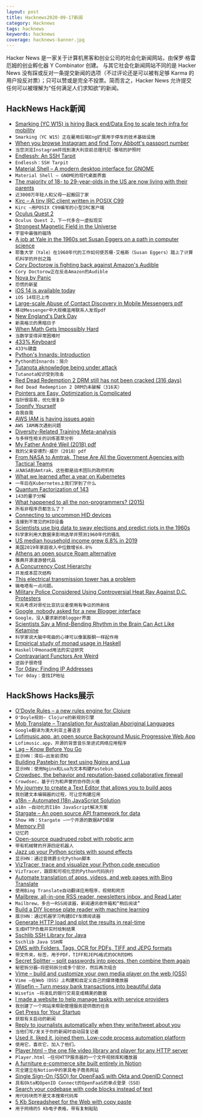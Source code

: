 ```yaml
---
layout: post
title: Hacknews2020-09-17新闻
category: Hacknews
tags: hacknews
keywords: hacknews
coverage: hacknews-banner.jpg
---
```


Hacker News 是一家关于计算机黑客和创业公司的社会化新闻网站，由保罗·格雷厄姆的创业孵化器 Y Combinator 创建。
与其它社会化新闻网站不同的是 Hacker News 没有踩或反对一条提交新闻的选项（不过评论还是可以被有足够 Karma 的用户投反对票）；只可以赞或是完全不投票。简而言之，Hacker News 允许提交任何可以被理解为“任何满足人们求知欲”的新闻。

## HackNews Hack新闻


- [Smarking (YC W15) is hiring Back end/Data Eng to scale tech infra for mobility](https://jobs.lever.co/smarking/65be7a6c-bb60-44a9-9a49-c425f322da3f)
- `Smarking（YC W15）正在雇用后端Eng扩展用于停车的技术基础设施`
- [When you browse Instagram and find Tony Abbott's passport number](https://mango.pdf.zone/finding-former-australian-prime-minister-tony-abbotts-passport-number-on-instagram)
- `当您浏览Instagram并找到澳大利亚前总理托尼·雅培的护照时`
- [Endlessh: An SSH Tarpit](https://github.com/skeeto/endlessh)
- `Endlessh：SSH Tarpit`
- [Material Shell – A modern desktop interface for GNOME](https://material-shell.com/)
- `Material Shell – GNOME的现代桌面界面`
- [The majority of 18- to 29-year-olds in the US are now living with their parents](https://www.axios.com/working-from-parents-home-82414f13-156f-43c2-aafa-733bd7541146.html)
- `近3000万年轻人和父母一起搬回了家`
- [Kirc – A tiny IRC client written in POSIX C99](https://github.com/mcpcpc/kirc)
- `Kirc –用POSIX C99编写的小型IRC客户端`
- [Oculus Quest 2](https://www.oculus.com/blog/introducing-oculus-quest-2-the-next-generation-of-all-in-one-vr-gaming/)
- `Oculus Quest 2，下一代多合一虚拟现实`
- [Strongest Magnetic Field in the Universe](https://www.nanowerk.com/news2/space/newsid=56092.php)
- `宇宙中最强的磁场`
- [A job at Yale in the 1960s set Susan Eggers on a path in computer science](https://egc.yale.edu/how-job-yale-1960s-set-susan-eggers-groundbreaking-path-computer-science)
- `耶鲁大学（Yale）在1960年代的工作如何使苏珊·艾格斯（Susan Eggers）踏上了计算机科学的开创之路`
- [Cory Doctorow is fighting back against Amazon's Audible](https://www.fastcompany.com/90549199/why-this-author-is-taking-a-stand-against-amazons-audiobook-monopoly)
- `Cory Doctorow正在反击Amazon的Audible`
- [Nova by Panic](https://nova.app/)
- `恐慌的新星`
- [iOS 14 is available today](https://www.apple.com/newsroom/2020/09/ios-14-is-available-today/)
- `iOS 14现已上市`
- [Large-scale Abuse of Contact Discovery in Mobile Messengers pdf](https://encrypto.de/papers/HWSDS21.pdf)
- `移动Messenger中大规模滥用联系人发现pdf`
- [New England's Dark Day](https://en.wikipedia.org/wiki/New_England%27s_Dark_Day)
- `新英格兰的黑暗日子`
- [When Math Gets Impossibly Hard](https://www.quantamagazine.org/when-math-gets-impossibly-hard-20200914/)
- `当数学变得异常困难时`
- [433% Keyboard](https://relivesight.com/projects/433/)
- `433％键盘`
- [Python's Innards: Introduction](https://tech.blog.aknin.name/2010/04/02/pythons-innards-introduction/)
- `Python的Innards：简介`
- [Tutanota aknowledge being under attack](https://www.facebook.com/tutanota/posts/4666783140013399?__tn__=-R)
- `Tutanota知识受到攻击`
- [Red Dead Redemption 2 DRM still has not been cracked (316 days)](https://crackwatch.com/game/red-dead-redemption-2)
- `Red Dead Redemption 2 DRM仍未破解（316天）`
- [Pointers are Easy, Optimization is Complicated](https://blog.metaobject.com/2020/09/pointers-are-easy-optimization-is.html?m=1)
- `指针很容易，优化很复杂`
- [Toonify Yourself](https://toonify.justinpinkney.com/)
- `自我自我`
- [AWS IAM is having issues again](https://twitter.com/RyanGartin/status/1306352941964701696)
- `AWS IAM再次遇到问题`
- [Diversity-Related Training Meta-analysis](https://heterodoxacademy.org/diversity-related-training-what-is-it-good-for/)
- `与多样性相关的训练荟萃分析`
- [My Father André Weil (2018) pdf](https://www.ams.org/journals/notices/201801/rnoti-p54.pdf)
- `我的父亲安德烈·威尔（2018）pdf`
- [From NASA to Amtrak, These Are All the Government Agencies with Tactical Teams](https://www.thedrive.com/the-war-zone/36343/from-nasa-to-amtrak-these-are-all-the-government-agencies-with-tactical-teams)
- `从NASA到Amtrak，这些都是战术团队的政府机构`
- [What we learned after a year on Kubernetes](https://about.gitlab.com/blog/2020/09/16/year-of-kubernetes/)
- `一年后在Kubernetes上我们学到了什么`
- [Quantum Factorization of 143](https://arxiv.org/abs/1111.3726)
- `143的量子分解`
- [What happened to all the non-programmers? (2015)](https://www.benkuhn.net/nonprog/)
- `所有非程序员都怎么了？ `
- [Connecting to uncommon HID devices](https://web.dev/hid/)
- `连接到不常见的HID设备`
- [Scientists use big data to sway elections and predict riots in the 1960s](https://www.nature.com/articles/d41586-020-02607-8)
- `科学家利用大数据来影响选举并预测1960年代的骚乱`
- [US median household income grew 6.8% in 2019](https://www.census.gov/library/publications/2020/demo/p60-270.html)
- `美国2019年家庭收入中位数增长6.8％`
- [Athens an open source Roam alternative](https://github.com/athensresearch/athens)
- `雅典开源漫游替代品`
- [A Concurrency Cost Hierarchy](https://travisdowns.github.io/blog/2020/07/06/concurrency-costs.html)
- `并发成本层次结构`
- [This electrical transmission tower has a problem](https://twitter.com/tubetimeus/status/1306359385656946688)
- `输电塔有一点问题。`
- [Military Police Considered Using Controversial Heat Ray Against D.C. Protesters](https://www.npr.org/2020/09/16/913748800/military-police-leaders-weighed-deploying-heat-ray-against-d-c-protesters)
- `宪兵考虑对哥伦比亚抗议者使用有争议的热射线`
- [Google, nobody asked for a new Blogger interface](https://tenfourfox.blogspot.com/2020/08/google-nobody-asked-for-new-blogger.html)
- `Google，没人要求新的Blogger界面`
- [Scientists Say a Mind-Bending Rhythm in the Brain Can Act Like Ketamine](https://www.npr.org/sections/health-shots/2020/09/16/913565163/scientists-discover-way-to-induce-altered-state-of-mind-without-drugs)
- `科学家说大脑中弯曲的心律可以像氯胺酮一样起作用`
- [Empirical study of monad usage in Haskell](https://www.sciencedirect.com/science/article/pii/S0167642320301313)
- `Haskell中monad用法的实证研究`
- [Contravariant Functors Are Weird](https://sanj.ink/posts/2020-06-13-contravariant-functors-are-weird.html)
- `逆函子很奇怪`
- [Tor 0day: Finding IP Addresses](https://www.hackerfactor.com/blog/index.php?/archives/896-Tor-0day-Finding-IP-Addresses.html)
- `Tor 0day：查找IP地址`


## HackShows Hacks展示

- [ O'Doyle Rules – a new rules engine for Clojure](https://github.com/oakes/odoyle-rules)
- `O'Doyle规则– Clojure的新规则引擎`
- [ Mob Translate – Translation for Australian Aboriginal Languages](https://mobtranslate.com)
- `Google翻译为澳大利亚土著语言`
- [ Lofimusic.app, an open source Background Music Progressive Web App](https://lofimusic.app)
- `Lofimusic.app，开源的背景音乐渐进式网络应用程序`
- [ Lag – Know Before You Go](https://lag.app)
- `显示HN：滞后–出发前须知`
- [ Building Pastebin for text using Nginx and Lua](https://usamaejaz.com/nginx-lua-pastebin/)
- `显示HN：使用Nginx和Lua为文本构建Pastebin`
- [ Crowdsec, the behavior and reputation-based collaborative firewall](https://crowdsec.net/2020/09/10/crowdsec-the-community-powered-firewall/)
- `Crowdsec，基于行为和声誉的协作防火墙`
- [ My journey to create a Text Editor that allows you to build apps](https://zecoda.com/about)
- `我创建文本编辑器的过程，可让您构建应用`
- [ a18n – Automated I18n JavaScript Solution](https://github.com/FallenMax/a18n)
- `a18n –自动化的I18n JavaScript解决方案`
- [ Stargate – An open source API framework for data](https://stargate.io/2020/09/14/init-stargate.html)
- `Show HN：Stargate –一个开源的数据API框架`
- [ Memory Pill](https://www.hackster.io/nickbild/memory-pill-9f6b2e)
- `记忆药`
- [ Open-source quadruped robot with robotic arm](https://github.com/nicrusso7/rex-gym#robotic-arm)
- `带有机械臂的开源四足机器人`
- [ Jazz up your Python scripts with sound effects](https://github.com/sangarshanan/jazzit)
- `显示HN：通过音效爵士化Python脚本`
- [ VizTracer, trace and visualize your Python code execution](https://github.com/gaogaotiantian/viztracer)
- `VizTracer，跟踪和可视化您的Python代码执行`
- [ Automate translation of apps, videos, and web pages with Bing Translate](https://hotpot.ai/file-translator)
- `使用Bing Translate自动翻译应用程序，视频和网页`
- [ Mailbrew, all-in-one RSS reader, newsletters inbox, and Read Later](https://mailbrew.com/?ref=hn)
- `Mailbrew，多合一RSS阅读器，新闻通讯收件箱和“稍后阅读”`
- [ Build a DIY license plate reader with machine learning](https://github.com/cortexlabs/cortex/tree/master/examples/tensorflow/license-plate-reader)
- `展示HN：通过机器学习构建DIY车牌阅读器`
- [ Generate HTTP load and plot the results in real-time](https://github.com/nakabonne/ali)
- `生成HTTP负载并实时绘制结果`
- [ Sschlib SSH Library for Java](https://github.com/sschlib/sschlib)
- `Sschlib Java SSH库`
- [ DMS with Folders, Tags, OCR for PDFs, TIFF and JEPG formats](https://github.com/ciur/papermerge)
- `带文件夹，标签，用于PDF，TIFF和JEPG格式的OCR的DMS`
- [ Secret Splitter – split passwords into pieces, then combine them again](https://www.securilla.com/secret-splitter)
- `秘密拆分器–将密码拆分成多个部分，然后再次组合`
- [ Vime – build and customize your own media player on the web (OSS)](https://github.com/vime-js/vime)
- `Vime –在Web（OSS）上构建和自定义自己的媒体播放器`
- [ Wisefin – Turn messy bank transactions into beautiful data](https://wisefin.ai/)
- `Wisefin –将凌乱的银行交易变成精美的数据`
- [ I made a website to help manage tasks with service providers](https://www.swair.app)
- `我创建了一个网站来帮助管理服务提供商的任务`
- [ Get Press for Your Startup](https://MeanSheep.com)
- `获取有关启动的新闻`
- [ Reply to journalists automatically when they write/tweet about you](http://meansheep.com)
- `当他们写/发关于你的新闻时自动回复记者`
- [ Used it, liked it, joined them. Low-code process automation platform](http://neaktor.com)
- `使用它，喜欢它，加入了他们。`
- [ Player.html – the one file video library and player for any HTTP server](https://github.com/pseudosavant/player.html)
- `Player.html –任何HTTP服务器的一个文件视频库和播放器`
- [ A furniture e-commerce site built entirely in Notion](https://mixandmatch.me)
- `完全建立在Notion中的家具电子商务网站`
- [ Single Sign-On (SSO) for OpenFaaS with Okta and OpenID Connect](https://www.openfaas.com/blog/openfaas-oidc-okta/)
- `具有Okta和OpenID Connect的OpenFaaS的单点登录（SSO）`
- [ Search your codebase with code blocks instead of text](https://sourcescape.io)
- `用代码块而不是文本搜索代码库`
- [ 5 Kb Spreadsheet for the Web with copy paste](https://renanlecaro.github.io/importabular/)
- `用于网络的5 Kb电子表格，带有复制粘贴`

